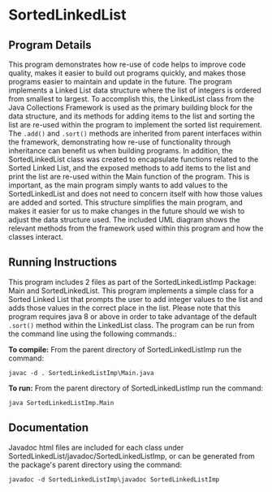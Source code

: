 # SortedLinkedList

## Program Details
This program demonstrates how re-use of code helps to improve code quality, makes it easier to build out programs quickly, and makes those programs easier to maintain and update in the future. The program implements a Linked List data structure where the list of integers is ordered from smallest to largest. To accomplish this, the LinkedList class from the Java Collections Framework is used as the primary building block for the data structure, and its methods for adding items to the list and sorting the list are re-used within the program to implement the sorted list requirement. The ```.add()``` and ```.sort()``` methods are inherited from parent interfaces within the framework, demonstrating how re-use of functionality through inheritance can benefit us when building programs. In addition, the SortedLinkedList class was created to encapsulate functions related to the Sorted Linked List, and the exposed methods to add items to the list and print the list are re-used within the Main function of the program. This is important, as the main program simply wants to add values to the SortedLinkedList and does not need to concern itself with how those values are added and sorted. This structure simplifies the main program, and makes it easier for us to make changes in the future should we wish to adjust the data structure used. The included UML diagram shows the relevant methods from the framework used within this program and how the classes interact.

## Running Instructions
This program includes 2 files as part of the SortedLinkedListImp Package: Main and SortedLinkedList. This program implements a simple class for a Sorted Linked List that prompts the user to add integer values to the list and adds those values in the correct place in the list. Please note that this program requires java 8 or above in order to take advantage of the default ```.sort()``` method within the LinkedList class. The program can be run from the command line using the following commands.:

**To compile:**
From the parent directory of SortedLinkedListImp run the command: 
```
javac -d . SortedLinkedListImp\Main.java
```

**To run:**
From the parent directory of SortedLinkedListImp run the command: 
```
java SortedLinkedListImp.Main
```

## Documentation
Javadoc html files are included for each class under SortedLinkedList/javadoc/SortedLinkedListImp, or can be generated from the package's parent directory using the command:
```
javadoc -d SortedLinkedListImp\javadoc SortedLinkedListImp
```
